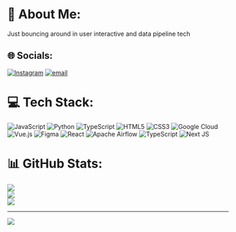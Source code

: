 # 💫 About Me:
Just bouncing around in user interactive and data pipeline tech


## 🌐 Socials:
[![Instagram](https://img.shields.io/badge/Instagram-%23E4405F.svg?logo=Instagram&logoColor=white)](https://instagram.com/dimsaadimo) [![email](https://img.shields.io/badge/Email-D14836?logo=gmail&logoColor=white)](mailto:dimasadi1308@gmail.com) 

# 💻 Tech Stack:
![JavaScript](https://img.shields.io/badge/javascript-%23323330.svg?style=for-the-badge&logo=javascript&logoColor=%23F7DF1E) ![Python](https://img.shields.io/badge/python-3670A0?style=for-the-badge&logo=python&logoColor=ffdd54) ![TypeScript](https://img.shields.io/badge/typescript-%23007ACC.svg?style=for-the-badge&logo=typescript&logoColor=white) ![HTML5](https://img.shields.io/badge/html5-%23E34F26.svg?style=for-the-badge&logo=html5&logoColor=white) ![CSS3](https://img.shields.io/badge/css3-%231572B6.svg?style=for-the-badge&logo=css3&logoColor=white) ![Google Cloud](https://img.shields.io/badge/GoogleCloud-%234285F4.svg?style=for-the-badge&logo=google-cloud&logoColor=white) ![Vue.js](https://img.shields.io/badge/vue.js-%2335495e.svg?style=for-the-badge&logo=vuedotjs&logoColor=%234FC08D) ![Figma](https://img.shields.io/badge/figma-%23F24E1E.svg?style=for-the-badge&logo=figma&logoColor=white) ![React](https://img.shields.io/badge/react-%2320232a.svg?style=for-the-badge&logo=react&logoColor=%2361DAFB) ![Apache Airflow](https://img.shields.io/badge/Apache%20Airflow-017CEE?style=for-the-badge&logo=Apache%20Airflow&logoColor=white) ![TypeScript](https://img.shields.io/badge/typescript-%23007ACC.svg?style=for-the-badge&logo=typescript&logoColor=white) ![Next JS](https://img.shields.io/badge/Next-black?style=for-the-badge&logo=next.js&logoColor=white)
# 📊 GitHub Stats:
![](https://github-readme-stats.vercel.app/api?username=dimasadimo&theme=solarized-light&hide_border=false&include_all_commits=true&count_private=false)<br/>
![](https://nirzak-streak-stats.vercel.app/?user=dimasadimo&theme=solarized-light&hide_border=false)<br/>
![](https://github-readme-stats.vercel.app/api/top-langs/?username=dimasadimo&theme=solarized-light&hide_border=false&include_all_commits=true&count_private=false&layout=compact)

---
[![](https://visitcount.itsvg.in/api?id=dimasadimo&icon=0&color=0)](https://visitcount.itsvg.in)

<!-- Proudly created with GPRM ( https://gprm.itsvg.in ) -->

